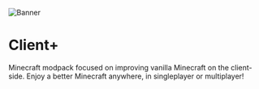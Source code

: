 ![Banner](https://github.com/Thijzert123/client-plus/blob/main/images/banner.png?raw=true)
# Client+
Minecraft modpack focused on improving vanilla Minecraft on the client-side. Enjoy a better Minecraft anywhere, in singleplayer or multiplayer!
